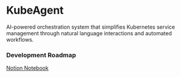 # KubeAgent
AI-powered orchestration system that simplifies Kubernetes service management through natural language interactions and automated workflows.

### Development Roadmap

[Notion Notebook](https://almond-moss-7cd.notion.site/12843209b12e80529304dad524474c9a?v=12843209b12e80bbb05f000c17056ff6&pvs=4)

